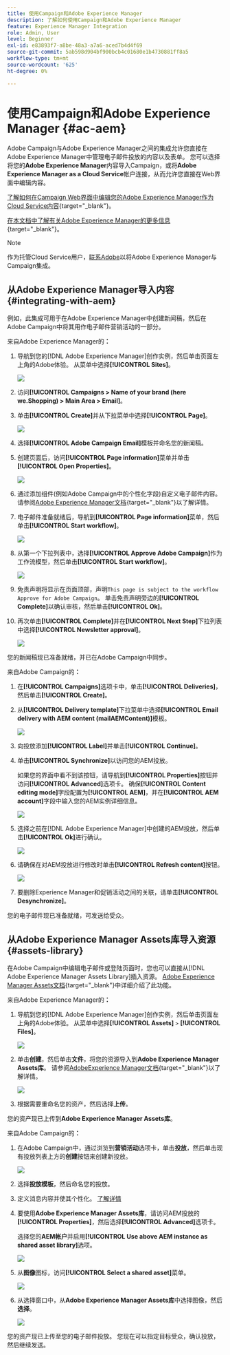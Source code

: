 ```yaml
---
title: 使用Campaign和Adobe Experience Manager
description: 了解如何使用Campaign和Adobe Experience Manager
feature: Experience Manager Integration
role: Admin, User
level: Beginner
exl-id: e83893f7-a8be-48a3-a7a6-aced7b4d4f69
source-git-commit: 5ab598d904bf900bcb4c01680e1b4730881ff8a5
workflow-type: tm+mt
source-wordcount: '625'
ht-degree: 0%

---
```


# 使用Campaign和Adobe Experience Manager {#ac-aem}

Adobe Campaign与Adobe Experience Manager之间的集成允许您直接在Adobe Experience Manager中管理电子邮件投放的内容以及表单。 您可以选择将您的&#x200B;**Adobe Experience Manager**&#x200B;内容导入Campaign，或将&#x200B;**Adobe Experience Manager as a Cloud Service**&#x200B;帐户连接，从而允许您直接在Web界面中编辑内容。

[了解如何在Campaign Web界面中编辑您的Adobe Experience Manager作为Cloud Service内容](https://experienceleague.adobe.com/docs/campaign-web/v8/integrations/aem-content.html){target="_blank"}。

[在本文档中了解有关Adobe Experience Manager的更多信息](https://experienceleague.adobe.com/docs/experience-manager-65/administering/integration/campaignonpremise.html#aem-and-adobe-campaign-integration-workflow){target="_blank"}。


>[!NOTE]
>
>作为托管Cloud Service用户，[联系Adobe](../start/campaign-faq.md#support)以将Adobe Experience Manager与Campaign集成。

## 从Adobe Experience Manager导入内容 {#integrating-with-aem}

例如，此集成可用于在Adobe Experience Manager中创建新闻稿，然后在Adobe Campaign中将其用作电子邮件营销活动的一部分。

来自Adobe Experience Manager的&#x200B;**：**

1. 导航到您的[!DNL Adobe Experience Manager]创作实例，然后单击页面左上角的Adobe体验。 从菜单中选择&#x200B;**[!UICONTROL Sites]**。

   ![](assets/aem_authoring_1.png)

1. 访问&#x200B;**[!UICONTROL Campaigns > Name of your brand (here we.Shopping) > Main Area > Email]**。

1. 单击&#x200B;**[!UICONTROL Create]**&#x200B;并从下拉菜单中选择&#x200B;**[!UICONTROL Page]**。

   ![](assets/aem_authoring_2.png)

1. 选择&#x200B;**[!UICONTROL Adobe Campaign Email]**&#x200B;模板并命名您的新闻稿。

1. 创建页面后，访问&#x200B;**[!UICONTROL Page information]**&#x200B;菜单并单击&#x200B;**[!UICONTROL Open Properties]**。

   ![](assets/aem_authoring_3.png)

1. 通过添加组件(例如Adobe Campaign中的个性化字段)自定义电子邮件内容。 请参阅[Adobe Experience Manager文档](https://experienceleague.adobe.com/docs/experience-manager-65/content/sites/authoring/aem-adobe-campaign/campaign.html#editing-email-content){target="_blank"}以了解详情。

1. 电子邮件准备就绪后，导航到&#x200B;**[!UICONTROL Page information]**&#x200B;菜单，然后单击&#x200B;**[!UICONTROL Start workflow]**。

   ![](assets/aem_authoring_4.png)

1. 从第一个下拉列表中，选择&#x200B;**[!UICONTROL Approve Adobe Campaign]**&#x200B;作为工作流模型，然后单击&#x200B;**[!UICONTROL Start workflow]**。

   ![](assets/aem_authoring_5.png)

1. 免责声明将显示在页面顶部，声明`This page is subject to the workflow Approve for Adobe Campaign`。 单击免责声明旁边的&#x200B;**[!UICONTROL Complete]**&#x200B;以确认审核，然后单击&#x200B;**[!UICONTROL Ok]**。

1. 再次单击&#x200B;**[!UICONTROL Complete]**&#x200B;并在&#x200B;**[!UICONTROL Next Step]**&#x200B;下拉列表中选择&#x200B;**[!UICONTROL Newsletter approval]**。

   ![](assets/aem_authoring_6.png)

您的新闻稿现已准备就绪，并已在Adobe Campaign中同步。

来自Adobe Campaign的&#x200B;**：**

1. 在&#x200B;**[!UICONTROL Campaigns]**&#x200B;选项卡中，单击&#x200B;**[!UICONTROL Deliveries]**，然后单击&#x200B;**[!UICONTROL Create]**。

1. 从&#x200B;**[!UICONTROL Delivery template]**&#x200B;下拉菜单中选择&#x200B;**[!UICONTROL Email delivery with AEM content (mailAEMContent)]**&#x200B;模板。

   ![](assets/aem_authoring_7.png)

1. 向投放添加&#x200B;**[!UICONTROL Label]**&#x200B;并单击&#x200B;**[!UICONTROL Continue]**。

1. 单击&#x200B;**[!UICONTROL Synchronize]**&#x200B;以访问您的AEM投放。

   如果您的界面中看不到该按钮，请导航到&#x200B;**[!UICONTROL Properties]**&#x200B;按钮并访问&#x200B;**[!UICONTROL Advanced]**&#x200B;选项卡。 确保&#x200B;**[!UICONTROL Content editing mode]**&#x200B;字段配置为&#x200B;**[!UICONTROL AEM]**，并在&#x200B;**[!UICONTROL AEM account]**&#x200B;字段中输入您的AEM实例详细信息。

   ![](assets/aem_authoring_8.png)

1. 选择之前在[!DNL Adobe Experience Manager]中创建的AEM投放，然后单击&#x200B;**[!UICONTROL Ok]**&#x200B;进行确认。

   ![](assets/aem_authoring_11.png)

1. 请确保在对AEM投放进行修改时单击&#x200B;**[!UICONTROL Refresh content]**&#x200B;按钮。

   ![](assets/aem_authoring_12.png)

1. 要删除Experience Manager和促销活动之间的关联，请单击&#x200B;**[!UICONTROL Desynchronize]**。

您的电子邮件现已准备就绪，可发送给受众。

## 从Adobe Experience Manager Assets库导入资源 {#assets-library}

在Adobe Campaign中编辑电子邮件或登陆页面时，您也可以直接从[!DNL Adobe Experience Manager Assets Library]插入资源。 [Adobe Experience Manager Assets文档](https://experienceleague.adobe.com/docs/experience-manager-65/content/assets/managing/manage-assets.html){target="_blank"}中详细介绍了此功能。

来自Adobe Experience Manager的&#x200B;**：**

1. 导航到您的[!DNL Adobe Experience Manager]创作实例，然后单击页面左上角的Adobe体验。 从菜单中选择&#x200B;**[!UICONTROL Assets]** `>` **[!UICONTROL Files]**。

   ![](assets/aem_assets_1.png)

1. 单击&#x200B;**创建**，然后单击&#x200B;**文件**，将您的资源导入到&#x200B;**Adobe Experience Manager Assets库**。 请参阅[AdobeExperience Manager文档](https://experienceleague.adobe.com/docs/experience-manager-65/content/assets/managing/manage-assets.html#uploading-assets){target="_blank"}以了解详情。

   ![](assets/aem_assets_2.png)

1. 根据需要重命名您的资产，然后选择&#x200B;**上传**。

您的资产现已上传到&#x200B;**Adobe Experience Manager Assets库**。

来自Adobe Campaign的&#x200B;**：**

1. 在Adobe Campaign中，通过浏览到&#x200B;**营销活动**&#x200B;选项卡，单击&#x200B;**投放**，然后单击现有投放列表上方的&#x200B;**创建**&#x200B;按钮来创建新投放。

   ![](assets/aem_assets_3.png)

1. 选择&#x200B;**投放模板**，然后命名您的投放。

1. 定义消息内容并使其个性化。 [了解详情](../send/email.md)

1. 要使用&#x200B;**Adobe Experience Manager Assets库**，请访问AEM投放的&#x200B;**[!UICONTROL Properties]**，然后选择&#x200B;**[!UICONTROL Advanced]**&#x200B;选项卡。

   选择您的&#x200B;**AEM帐户**&#x200B;并启用&#x200B;**[!UICONTROL Use above AEM instance as shared asset library]**&#x200B;选项。

   ![](assets/aem_authoring_9.png)

1. 从&#x200B;**图像**&#x200B;图标，访问&#x200B;**[!UICONTROL Select a shared asset]**&#x200B;菜单。

   ![](assets/aem_assets_4.png)

1. 从选择窗口中，从&#x200B;**Adobe Experience Manager Assets库**&#x200B;中选择图像，然后&#x200B;**选择**。

   ![](assets/aem_assets_5.png)

您的资产现已上传至您的电子邮件投放。 您现在可以指定目标受众，确认投放，然后继续发送。
